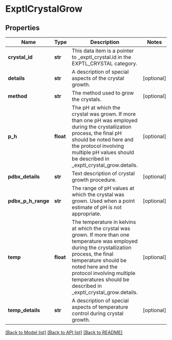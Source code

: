# ExptlCrystalGrow

## Properties
Name | Type | Description | Notes
------------ | ------------- | ------------- | -------------
**crystal_id** | **str** | This data item is a pointer to _exptl_crystal.id in the  EXPTL_CRYSTAL category. | 
**details** | **str** | A description of special aspects of the crystal growth. | [optional] 
**method** | **str** | The method used to grow the crystals. | [optional] 
**p_h** | **float** | The pH at which the crystal was grown. If more than one pH was  employed during the crystallization process, the final pH should  be noted here and the protocol involving multiple pH values  should be described in _exptl_crystal_grow.details. | [optional] 
**pdbx_details** | **str** | Text description of crystal growth procedure. | [optional] 
**pdbx_p_h_range** | **str** | The range of pH values at which the crystal was grown.   Used when  a point estimate of pH is not appropriate. | [optional] 
**temp** | **float** | The temperature in kelvins at which the crystal was grown.  If more than one temperature was employed during the  crystallization process, the final temperature should be noted  here and the protocol  involving multiple temperatures should be  described in _exptl_crystal_grow.details. | [optional] 
**temp_details** | **str** | A description of special aspects of temperature control during  crystal growth. | [optional] 

[[Back to Model list]](../README.md#documentation-for-models) [[Back to API list]](../README.md#documentation-for-api-endpoints) [[Back to README]](../README.md)

